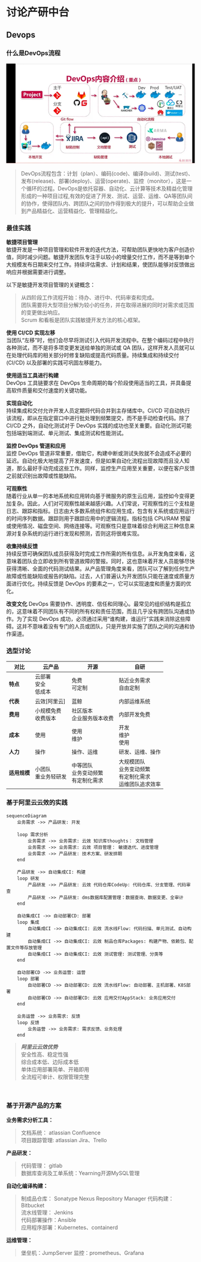 # 讨论产研中台

## Devops

### 什么是DevOps流程

![DevOps常见流程](./assets/devops流程图.webp)
> DevOps流程包含：计划（plan）、编码(code)、编译(build)、测试(test)、发布(release)、部署(deploy)、运营(operate)、监控（monitor），这是一个循环的过程。DevOps是依托容器、自动化、云计算等技术及精益化管理形成的一种项目过程,有效的促进了开发、测试、运营、运维、QA等团队间的协作，使得团队内、跨团队之间的协作得到极大的提升，可以帮助企业做到产品精益化、运营精益化、管理精益化。

### 最佳实践

**敏捷项目管理**  
敏捷开发是一种项目管理和软件开发的迭代方法，可帮助团队更快地为客户创造价值，同时减少问题。敏捷开发团队专注于以较小的增量交付工作，而不是等到单个大规模发布日期来交付工作。持续评估需求、计划和结果，使团队能够对反馈做出响应并根据需要进行调整。

以下是敏捷开发项目管理的关键概念：
>从四阶段工作流程开始：待办、进行中、代码审查和完成。  
>团队需要将大型项目分解为较小的任务，并在取得进展的同时对需求或范围的变更做出响应。  
>Scrum 和看板是团队实践敏捷开发方法的核心框架。  

​​​​​​**​使用 CI/CD 实现左移**  
当团队“左移”时，他们会尽早将测试引入代码开发流程中。在整个编码过程中执行各种测试，而不是将多项变更发送给单独的测试或 QA 团队，这样开发人员就可以在处理代码库的相关部分时修复缺陷或提高代码质量。持续集成和持续交付 (CI/CD) 以及部署的实践可巩固左移能力。

**​​​​​​​使用适当工具进行构建**  
DevOps 工具链要求在 DevOps 生命周期的每个阶段使用适当的工具，并具备提高软件质量和交付速度的关键功能。

**​​​​​​​实现自动化**  
持续集成和交付允许开发人员定期将代码合并到主存储库中。CI/CD 可自动执行该流程，即从在指定窗口中进行批处理到频繁提交，而不是手动检查代码。除了 CI/CD 之外，自动化测试对于 DevOps 实践的成功也至关重要。自动化测试可能包括端到端测试、单元测试、集成测试和性能测试。  

**​​​​​​​监控 DevOps 管道和应用**  
监控 DevOps 管道非常重要，借助它，构建中断或测试失败就不会造成不必要的延迟。自动化极大地提高了开发速度，但是如果自动化流程出现故障而且没人知道，那么最好手动完成这些工作。同样，监控生产应用至关重要，以便在客户反馈之前就识别出故障或性能缺陷。

**​​​​​​​可观察性**  
随着行业从单一的本地系统和应用转向基于微服务的原生云应用，监控如今变得更加复杂。因此，人们对可观察性越来越感兴趣。人们常说，可观察性的三个支柱是日志、跟踪和指标。日志由大多数系统组件和应用生成，包含有关系统或应用运行的时间序列数据。跟踪则用于跟踪应用中的逻辑流程。指标包括 CPU/RAM 预留或使用情况、磁盘空间、网络连接等。可观察性只是意味着综合利用这三种信息来源对复杂系统的运行进行发现和预测，否则这将很难实现。  

**​​​​​​​收集持续反馈**  
持续反馈可确保团队成员获得及时完成工作所需的所有信息。从开发角度来看，这意味着团队会立即收到所有管道故障的警报。同时，这也意味着开发人员能够尽快获得清晰、全面的代码测试结果。从产品管理角度来看，团队可以了解到任何生产故障或性能缺陷或报告的缺陷。过去，人们普遍认为开发团队只能在速度或质量方面进行优化。持续反馈是 DevOps 的要素之一，它可以实现速度和质量方面的优化。

**​​​​​​​改变文化**
DevOps 需要协作、透明度、信任和同理心。最常见的组织结构是孤立的，这意味着不同团队有不同的所有权和责任范围，而且几乎没有跨团队沟通或协作。为了实现 DevOps 成功，必须通过采用“谁构建，谁运行”实践来消除这些障碍。这并不意味着没有专门的人员或团队，只是开放并实施了团队之间的沟通和协作渠道。  

### 选型讨论

|对比|云产品|开源|自研|
|---|---|---|---|
|**特点**|云部署</br>安全</br>低成本|免费</br>可定制</br>|贴近业务需求</br>自由定制|
|**代表**|云效[阿里云]|蓝鲸|内部运维系统|
|**费用**|小规模免费</br>收费版本|社区版本</br>企业服务版本收费|内部开发免费|
|**成本**|使用|使用</br>维护|开发</br>维护</br>使用|
|**人力**|操作|操作、运维|研发、运维、操作|
|**适用规模**|小团队</BR>重业务轻研发|中等团队</BR>业务变动频繁</BR>有定制化需求|大规模团队</BR>业务变动频繁</BR>有定制化需求</BR>运维团队追求效率|

### 基于阿里云云效的实践

```mermaid
sequenceDiagram
    业务需求 ->> 产品研发: 开发

    loop 需求分析
        业务需求 ->> 业务需求: 云效 知识库thoughts： 文档管理
        业务需求 ->> 业务需求: 云效 项目管理： 敏捷迭代、进度管理
        业务需求 ->> 产品研发: 技术方案、研发排期
    end

    产品研发 ->> 自动集成CI: 构建    
    loop 研发
        产品研发 ->> 产品研发: 云效 代码仓库CodeUp: 代码仓库、分支管理、代码审查
        产品研发 ->> 产品研发: dms数据库配置管理：数据查询、数据变更、全审计
    end

    自动集成CI ->> 自动部署CD: 部署
    loop 集成
        自动集成CI ->> 自动集成CI: 云效 流水线Flow: 代码扫描、单元测试、自动构建
        自动集成CI ->> 自动集成CI: 云效 制品仓库Packages: 构建产物、依赖包、配置文件等存放管理
        自动集成CI ->> 自动集成CI: 云效 测试管理: 测试管理、分类等
    end

    自动部署CD ->> 业务运营: 运营
    loop 部署
        自动部署CD ->> 自动部署CD: 云效 流水线Flow: 自动部署、主机部署、K8S部署
        自动部署CD ->> 自动部署CD: 云效 应用交付AppStack: 业务应用交付
    end

    业务运营 ->> 业务需求: 反馈
    loop 反馈
        业务运营 ->> 业务需求: 需求反馈、业务处理
    end
```

> ***阿里云云效优势***  
安全性高、稳定性强  
综合成本低、边际成本低  
单体应用部署简单、开箱即用  
全流程可审计、权限管理完整  

</br>

### 基于开源产品的方案

**业务需求分析工具：**  
>文档系统： atlassian Confluence  
项目跟踪管理: atlassian Jira、Trello

**产品研发：**  
>代码管理： gitlab  
数据库查询及工单系统：Yearning开源MySQL管理

**自动化编译构建：**  
>制成品仓库： Sonatype Nexus Repository Manager
代码构建：Bitbucket  
流水线管理： Jenkins  
代码部署操作：Ansible  
应用程序部署：Kubernetes、containerd  

**运维管理：**  
>堡垒机：JumpServer
监控：prometheus、Grafana

